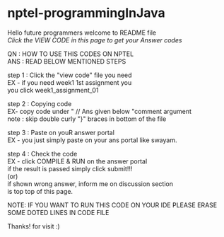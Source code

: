 # nptel-programmingInJava
Hello future programmers welcome to README file                       
*Click the VIEW CODE in this page to get your Answer codes*

QN  : HOW TO USE THIS CODES ON NPTEL                                    
ANS : READ BELOW MENTIONED STEPS
                                               
step 1 :
   Click the "view code" file you need                                                    
        EX - if you need week1 1st assignment you                   
        you click week1_assignment_01  
                                                 
step 2 :
   Copying code                                                  
   EX- copy code under " // Ans given below "comment argument                       
   note : skip double curly "}" braces in bottom of the file 
                                            
step 3 :  Paste on youR answer portal                                         
   EX - you just simply paste on your ans portal
        like swayam.                  
                                                 
step 4 :  Check the code                                         
   EX - click COMPILE & RUN on the answer portal                                         
        if the result is passed simply click submit!!!                                         
      (or)                                         
        if shown wrong answer, inform me on discussion section                                         
        is top top of this page.      

NOTE: IF YOU WANT TO RUN THIS CODE ON YOUR IDE PLEASE ERASE SOME DOTED LINES IN CODE FILE                                         
                                          
 Thanks! for visit :)
